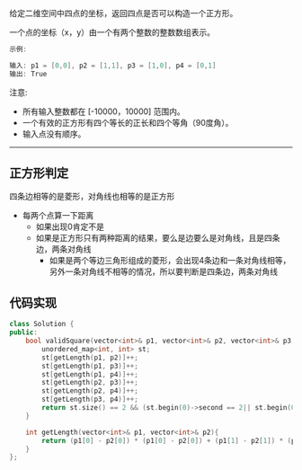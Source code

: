 
给定二维空间中四点的坐标，返回四点是否可以构造一个正方形。

一个点的坐标（x，y）由一个有两个整数的整数数组表示。

```cpp
示例:

输入: p1 = [0,0], p2 = [1,1], p3 = [1,0], p4 = [0,1]
输出: True
```

注意:

- 所有输入整数都在 [-10000，10000] 范围内。
- 一个有效的正方形有四个等长的正长和四个等角（90度角）。
- 输入点没有顺序。

---

## 正方形判定

四条边相等的是菱形，对角线也相等的是正方形

- 每两个点算一下距离
  - 如果出现0肯定不是
  - 如果是正方形只有两种距离的结果，要么是边要么是对角线，且是四条边，两条对角线
    - 如果是两个等边三角形组成的菱形，会出现4条边和一条对角线相等，另外一条对角线不相等的情况，所以要判断是四条边，两条对角线

## 代码实现

```cpp
class Solution {
public:
    bool validSquare(vector<int>& p1, vector<int>& p2, vector<int>& p3, vector<int>& p4) {
        unordered_map<int, int> st;
        st[getLength(p1, p2)]++;
        st[getLength(p1, p3)]++;
        st[getLength(p1, p4)]++;
        st[getLength(p2, p3)]++;
        st[getLength(p2, p4)]++;
        st[getLength(p3, p4)]++;
        return st.size() == 2 && (st.begin(0)->second == 2|| st.begin(0)->second ==4) ;
    }

    int getLength(vector<int>& p1, vector<int>& p2){
        return (p1[0] - p2[0]) * (p1[0] - p2[0]) + (p1[1] - p2[1]) * (p1[1] - p2[1]);
    }
};
```


